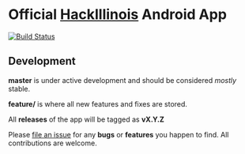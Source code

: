 # Official [HackIllinois](https://hackillinois.org/) Android App
[![Build Status](https://travis-ci.org/HackIllinois/android-2017.svg?branch=master)](https://travis-ci.org/HackIllinois/android-2017)



## Development

**master** is under active development and should be considered *mostly* stable.

**feature/<enhancement>** is where all new features and fixes are stored.

All **releases** of the app will be tagged as **vX.Y.Z**



Please [file an issue](https://github.com/HackIllinois/android-2017/issues/new) for any **bugs** or **features** you happen to find. All contributions are welcome.